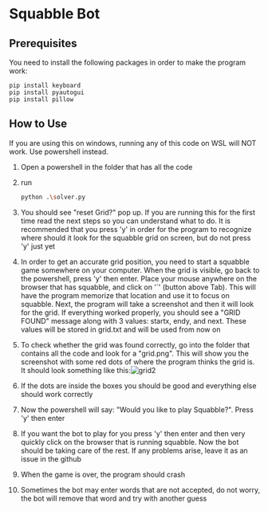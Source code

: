 # Squabble Bot 

## Prerequisites

You need to install the following packages in order to make the program work:

```
pip install keyboard
pip install pyautogui
pip install pillow
```

## How to Use

If you are using this on windows, running any of this code on WSL will NOT work. Use powershell instead.

1. Open a powershell in the folder that has all the code

2. run 

   ```bash
   python .\solver.py
   ```

3. You should see "reset Grid?" pop up. If you are running this for the first time read the next steps so you can understand what to do. It is recommended that you press 'y' in order for the program to recognize where should it look for the squabble grid on screen, but do not press 'y' just yet

4. In order to get an accurate grid position, you need to start a squabble game somewhere on your computer. When the grid is visible, go back to the powershell, press 'y' then enter. Place your mouse anywhere on the browser that has squabble, and click on '`' (button above Tab). This will have the program memorize that location and use it to focus on squabble. Next, the program will take a screenshot and then it will look for the grid. If everything worked properly, you should see a "GRID FOUND" message along with 3 values: startx, endy, and next. These values will be stored in grid.txt and will be used from now on

5. To check whether the grid was found correctly, go into the folder that contains all the code and look for a "grid.png". This will show you the screenshot with some red dots of where the program thinks the grid is. It should look something like this:![grid2](C:\Users\ivartic\Desktop\ilieMAKE_BackUp\squable\wordle_solver\grid2.png)

6. If the dots are inside the boxes you should be good and everything else should work correctly

7. Now the powershell will say: "Would you like to play Squabble?". Press 'y' then enter

8. If you want the bot to play for you press 'y' then enter and then very quickly click on the browser that is running squabble. Now the bot should be taking care of the rest. If any problems arise, leave it as an issue in the github

9. When the game is over, the program should crash 

10. Sometimes the bot may enter words that are not accepted, do not worry, the bot will remove that word and try with another guess
